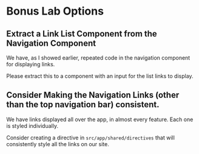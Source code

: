 # Bonus Lab Options

## Extract a Link List Component from the Navigation Component

We have, as I showed earlier, repeated code in the navigation component for displaying links.

Please extract this to a component with an input for the list links to display.

## Consider Making the Navigation Links (other than the top navigation bar) consistent.

We have links displayed all over the app, in almost every feature. Each one is styled individually.

Consider creating a directive in `src/app/shared/directives` that will consistently style all the links on our site.
